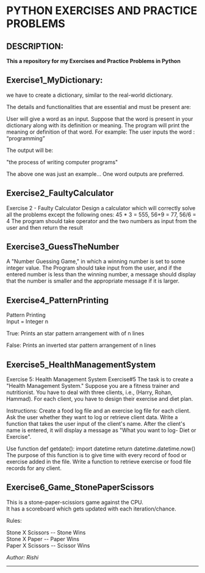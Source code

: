 # PYTHON EXERCISES AND PRACTICE PROBLEMS

## DESCRIPTION:


__This a repository for my Exercises and Practice Problems in Python__

## Exercise1_MyDictionary:
we have to create a dictionary, similar to the real-world dictionary.

The details and functionalities that are essential and must be present are:

User will give a word as an input. Suppose that the word is present in your dictionary along with its definition or meaning.
The program will print the meaning or definition of that word.
For example:
The user inputs the word : “programming”

The output will be:

 "the process of writing computer programs"

The above one was just an example...
One word outputs are preferred.

## Exercise2_FaultyCalculator
Exercise 2 - Faulty Calculator
Design a calculator which will correctly solve all the problems except
the following ones:
45 * 3 = 555, 56+9 = 77, 56/6 = 4
The program should take operator and the two numbers as input from the user and then return the result

## Exercise3_GuessTheNumber
A "Number Guessing Game," in which a winning number is set to some integer value. 
The Program should take input from the user,
and if the entered number is less than the winning number, a message should display that the number is smaller and the appropriate message if it is larger.

## Exercise4_PatternPrinting
Pattern Printing  
Input = Integer n 
  
True: Prints an star pattern arrangement with of n lines

False: Prints an inverted star pattern arrangement of n lines

## Exercise5_HealthManagementSystem
Exercise 5: Health Management System
Exercise#5
The task is to create a "Health Management System." Suppose you are a fitness trainer and nutritionist. You have to deal
 with three clients, i.e., (Harry, Rohan, Hammad). For each client, you have to design their exercise and diet plan.

Instructions:
Create a food log file and an exercise log file for each client.
Ask the user whether they want to log or retrieve client data.
Write a function that takes the user input of the client's name. After the client's name is entered, it will display a
message as "What you want to log- Diet or Exercise".

Use function
def getdate():
           import datetime
           return datetime.datetime.now()
The purpose of this function is to give time with every record of food or exercise added in the file.
Write a function to retrieve exercise or food file records for any client.

## Exercise6_Game_StonePaperScissors  
This is a stone-paper-scissiors game against the CPU.  
It has a scoreboard which gets updated with each iteration/chance.  
  
  
Rules:  

Stone X Scissors -- Stone   Wins  
Stone X Paper    -- Paper   Wins  
Paper X Scissors -- Scissor Wins  

_Author: Rishi_

***